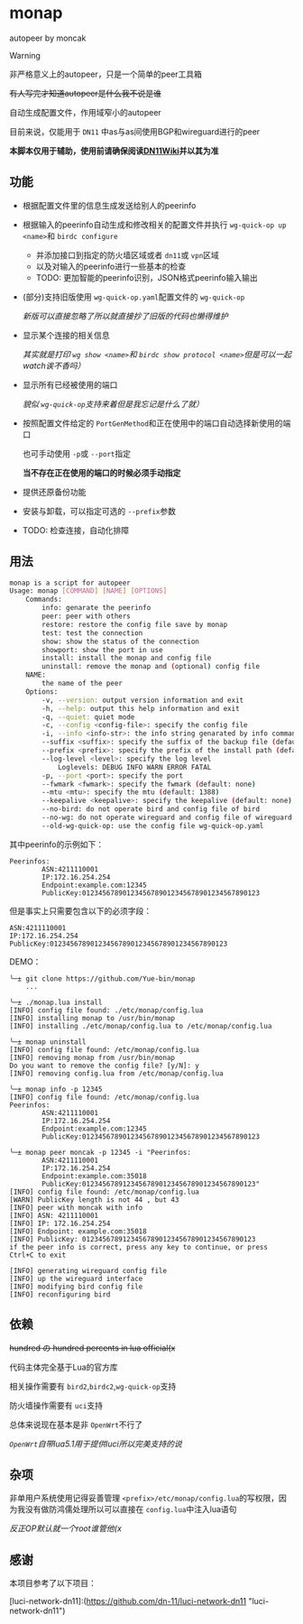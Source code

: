 # monap

autopeer by moncak

> [!WARNING]
>
> 非严格意义上的autopeer，只是一个简单的peer工具箱

~~有人写完才知道autopeer是什么我不说是谁~~

自动生成配置文件，作用域窄小的autopeer

目前来说，仅能用于 `DN11` 中as与as间使用BGP和wireguard进行的peer

**本脚本仅用于辅助，使用前请确保阅读[DN11Wiki](https://dn11.top/)并以其为准**

## 功能

* 根据配置文件里的信息生成发送给别人的peerinfo
* 根据输入的peerinfo自动生成和修改相关的配置文件并执行 `wg-quick-op up <name>`和 `birdc configure`

  * 并添加接口到指定的防火墙区域或者 `dn11`或 `vpn`区域
  * 以及对输入的peerinfo进行一些基本的检查
  * TODO: 更加智能的peerinfo识别，JSON格式peerinfo输入输出
* (部分)支持旧版使用 `wg-quick-op.yaml`配置文件的 `wg-quick-op`

  *新版可以直接忽略了所以就直接抄了旧版的代码也懒得维护*
* 显示某个连接的相关信息

  *其实就是打印 `wg show <name>`和 `birdc show protocol <name>`但是可以一起watch诶不香吗）*
* 显示所有已经被使用的端口

  *貌似 `wg-quick-op`支持来着但是我忘记是什么了就）*
* 按照配置文件给定的 `PortGenMethod`和正在使用中的端口自动选择新使用的端口

  也可手动使用 `-p`或 `--port`指定

  **当不存在正在使用的端口的时候必须手动指定**
* 提供还原备份功能
* 安装与卸载，可以指定可选的 `--prefix`参数
* TODO: 检查连接，自动化排障

## 用法

```bash
monap is a script for autopeer
Usage: monap [COMMAND] [NAME] [OPTIONS]
    Commands:
        info: genarate the peerinfo
        peer: peer with others
        restore: restore the config file save by monap
        test: test the connection
        show: show the status of the connection
        showport: show the port in use
        install: install the monap and config file
        uninstall: remove the monap and (optional) config file
    NAME:
        the name of the peer
    Options:
        -v, --version: output version information and exit
        -h, --help: output this help information and exit
        -q, --quiet: quiet mode
        -c, --config <config-file>: specify the config file
        -i, --info <info-str>: the info string genarated by info command
        --suffix <suffix>: specify the suffix of the backup file (default: bak)
        --prefix <prefix>: specify the prefix of the install path (default: /)
        --log-level <level>: specify the log level
            Loglevels: DEBUG INFO WARN ERROR FATAL
        -p, --port <port>: specify the port
        --fwmark <fwmark>: specify the fwmark (default: none)
        --mtu <mtu>: specify the mtu (default: 1388)
        --keepalive <keepalive>: specify the keepalive (default: none)
        --no-bird: do not operate bird and config file of bird
        --no-wg: do not operate wireguard and config file of wireguard
        --old-wg-quick-op: use the config file wg-quick-op.yaml
```

其中peerinfo的示例如下：

```
Peerinfos:
        ASN:4211110001
        IP:172.16.254.254
        Endpoint:example.com:12345
        PublicKey:01234567890123456789012345678901234567890123
```

但是事实上只需要包含以下的必须字段：

```
ASN:4211110001
IP:172.16.254.254
PublicKey:01234567890123456789012345678901234567890123
```

DEMO：

```shell
╰─± git clone https://github.com/Yue-bin/monap
	...

╰─± ./monap.lua install
[INFO] config file found: ./etc/monap/config.lua
[INFO] installing monap to /usr/bin/monap
[INFO] installing ./etc/monap/config.lua to /etc/monap/config.lua

╰─± monap uninstall
[INFO] config file found: /etc/monap/config.lua
[INFO] removing monap from /usr/bin/monap
Do you want to remove the config file? [y/N]: y
[INFO] removing config.lua from /etc/monap/config.lua

╰─± monap info -p 12345
[INFO] config file found: /etc/monap/config.lua
Peerinfos:
        ASN:4211110001
        IP:172.16.254.254
        Endpoint:example.com:12345
        PublicKey:01234567890123456789012345678901234567890123

╰─± monap peer moncak -p 12345 -i "Peerinfos:
        ASN:4211110001
        IP:172.16.254.254
        Endpoint:example.com:35018 
        PublicKey:0123456789123456789012345678901234567890123"
[INFO] config file found: /etc/monap/config.lua
[WARN] PublicKey length is not 44 , but 43
[INFO] peer with moncak with info
[INFO] ASN: 4211110001
[INFO] IP: 172.16.254.254
[INFO] Endpoint: example.com:35018
[INFO] PublicKey: 0123456789123456789012345678901234567890123
if the peer info is correct, press any key to continue, or press Ctrl+C to exit

[INFO] generating wireguard config file
[INFO] up the wireguard interface
[INFO] modifying bird config file
[INFO] reconfiguring bird
```

## 依赖

~~hundred の hundred percents in lua official(x~~

代码主体完全基于Lua的官方库

相关操作需要有 `bird2`,`birdc2`,`wg-quick-op`支持

防火墙操作需要有 `uci`支持

总体来说现在基本是非 `OpenWrt`不行了

*`OpenWrt`自带lua5.1用于提供luci所以完美支持的说*

## 杂项

非单用户系统使用记得妥善管理 `<prefix>/etc/monap/config.lua`的写权限，因为我没有做防鸿儒处理所以可以直接在 `config.lua`中注入lua语句

*反正OP默认就一个root谁管他(x*

## 感谢

本项目参考了以下项目：

[luci-network-dn11]:(https://github.com/dn-11/luci-network-dn11 "luci-network-dn11")

